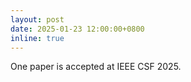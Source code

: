 ```yaml
---
layout: post
date: 2025-01-23 12:00:00+0800
inline: true
---
```


One paper is accepted at IEEE CSF 2025.